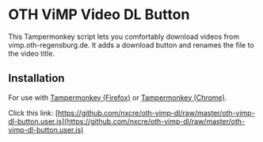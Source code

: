 # OTH ViMP Video DL Button
This Tampermonkey script lets you comfortably download videos from vimp.oth-regensburg.de.
It adds a download button and renames the file to the video title.

## Installation
For use with [Tampermonkey (Firefox)](https://addons.mozilla.org/en-US/firefox/addon/tampermonkey/) or [Tampermonkey (Chrome)](https://chrome.google.com/webstore/detail/tampermonkey/dhdgffkkebhmkfjojejmpbldmpobfkfo).

Click this link: [https://github.com/nxcre/oth-vimp-dl/raw/master/oth-vimp-dl-button.user.js](https://github.com/nxcre/oth-vimp-dl/raw/master/oth-vimp-dl-button.user.js)
